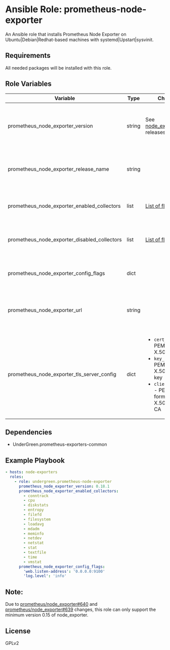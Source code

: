 # Ansible Role: prometheus-node-exporter

An Ansible role that installs Prometheus Node Exporter on Ubuntu|Debian|Redhat-based machines with systemd|Upstart|sysvinit.

## Requirements

All needed packages will be installed with this role.

## Role Variables

| Variable  | Type  | Choices |  Default  | Comment  |
|-----------|-------|---------|-----------|----------|
| prometheus_node_exporter_version | string | See [node_exporter](https://github.com/prometheus/node_exporter/releases) releases | 0.18.1    | Version of node_exporter that will be installed. Minimal supported version: 0.15    |
| prometheus_node_exporter_release_name       | string |  | node_exporter-{{ prometheus_node_exporter_version }}.linux-amd64   | Name of the binary that will be downloaed from the   [release](https://github.com/prometheus/node_exporter/releases)  page |
| prometheus_node_exporter_enabled_collectors | list   | [List of flags](https://github.com/prometheus/node_exporter#disabled-by-default) | []| List of [collectors that are disabled by default](https://github.com/prometheus/node_exporter#disabled-by-default) to enable   |
| prometheus_node_exporter_disabled_collectors | list   | [List of flags](https://github.com/prometheus/node_exporter#enabled-by-default)| []| List of [collectors that are enabled by default](https://github.com/prometheus/node_exporter#enabled-by-default) to disable  |
| prometheus_node_exporter_config_flags       | dict   |   |  | Dict of key, value options to add to the start command line  |
| prometheus_node_exporter_url                | string |      | not defined   | Custom URL to download node_exporter if you don't have access to GitHub     |
| prometheus_node_exporter_tls_server_config | dict | <ul><li>`cert_file` - PEM formatted X.509 cert</li><li>`key_file` - PEM formatted X.509 private key</li><li>`client_ca_file` - PEM formatted X.509 client CA</li></ul> | not defined | Dict with TLS key materials  | 


## Dependencies

- UnderGreen.prometheus-exporters-common

## Example Playbook

```yaml
- hosts: node-exporters
  roles:
    - role: undergreen.prometheus-node-exporter
      prometheus_node_exporter_version: 0.18.1
      prometheus_node_exporter_enabled_collectors:
        - conntrack
        - cpu
        - diskstats
        - entropy
        - filefd
        - filesystem
        - loadavg
        - mdadm
        - meminfo
        - netdev
        - netstat
        - stat
        - textfile
        - time
        - vmstat
      prometheus_node_exporter_config_flags:
        'web.listen-address': '0.0.0.0:9100'
        'log.level': 'info'
```

## Note:

Due to [prometheus/node_exporter#640](https://github.com/prometheus/node_exporter/pull/640) and [prometheus/node_exporter#639](https://github.com/prometheus/node_exporter/pull/639) changes, this role can only support the minimum version 0.15 of node_exporter.

## License

GPLv2
